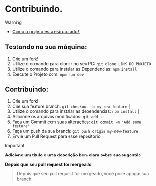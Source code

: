 # Contribuindo.
>[!WARNING]
> - [Como o projeto está estruturado?](./ARQUITETURA.md)

## Testando na sua máquina:
1. Crie um fork!
2. Utilize o comando para clonar no seu PC: `git clone LINK DO PROJETO` 
3. Utilize o comando para instalar as Dependencias: `npm install`
4. Execute o Projeto com: `npm run dev`

## Contribuindo:
1. Crie um fork!
2. Crie sua feature branch: `git checkout -b my-new-feature` | 
3. Utilize o comando para instalar as dependencias: `npm install` | 
4. Adicione os arquivos modificados:  `git add .`
5. Faça um Commit com suas alterações: `git commit -m "Add some feature"`
6. Faça um push da sua branch: `git push origin my-new-feature` 
7. Envie um Pull Request para esse repositório

> [!IMPORTANT]
> **Adicione um titulo e uma descrição bem clara sobre sua sugestão**

**Depois que seu pull request for mergeado**

> Depois que seu pull request for mergeado, você pode apagar sua branch. 
